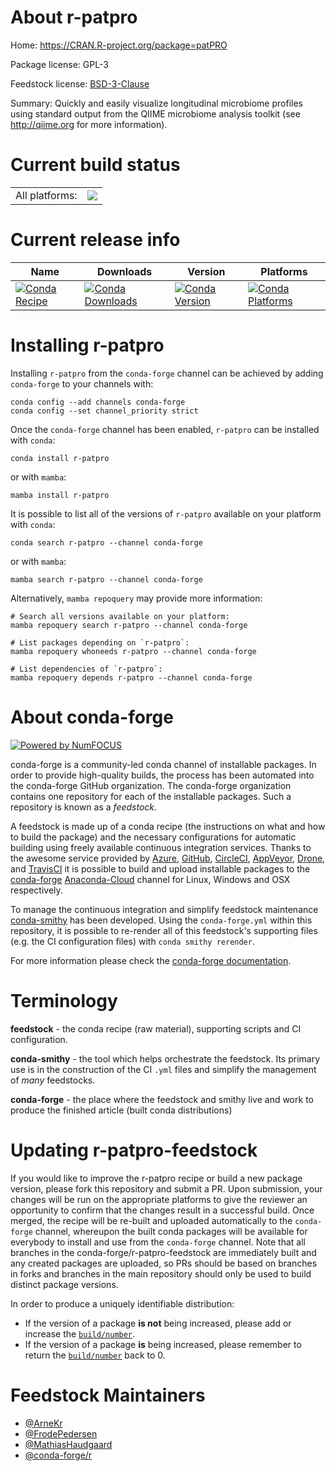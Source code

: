 About r-patpro
==============

Home: https://CRAN.R-project.org/package=patPRO

Package license: GPL-3

Feedstock license: [BSD-3-Clause](https://github.com/conda-forge/r-patpro-feedstock/blob/main/LICENSE.txt)

Summary: Quickly and easily visualize longitudinal microbiome profiles using standard output from the QIIME microbiome analysis toolkit (see <http://qiime.org> for more information).

Current build status
====================


<table><tr><td>All platforms:</td>
    <td>
      <a href="https://dev.azure.com/conda-forge/feedstock-builds/_build/latest?definitionId=4789&branchName=main">
        <img src="https://dev.azure.com/conda-forge/feedstock-builds/_apis/build/status/r-patpro-feedstock?branchName=main">
      </a>
    </td>
  </tr>
</table>

Current release info
====================

| Name | Downloads | Version | Platforms |
| --- | --- | --- | --- |
| [![Conda Recipe](https://img.shields.io/badge/recipe-r--patpro-green.svg)](https://anaconda.org/conda-forge/r-patpro) | [![Conda Downloads](https://img.shields.io/conda/dn/conda-forge/r-patpro.svg)](https://anaconda.org/conda-forge/r-patpro) | [![Conda Version](https://img.shields.io/conda/vn/conda-forge/r-patpro.svg)](https://anaconda.org/conda-forge/r-patpro) | [![Conda Platforms](https://img.shields.io/conda/pn/conda-forge/r-patpro.svg)](https://anaconda.org/conda-forge/r-patpro) |

Installing r-patpro
===================

Installing `r-patpro` from the `conda-forge` channel can be achieved by adding `conda-forge` to your channels with:

```
conda config --add channels conda-forge
conda config --set channel_priority strict
```

Once the `conda-forge` channel has been enabled, `r-patpro` can be installed with `conda`:

```
conda install r-patpro
```

or with `mamba`:

```
mamba install r-patpro
```

It is possible to list all of the versions of `r-patpro` available on your platform with `conda`:

```
conda search r-patpro --channel conda-forge
```

or with `mamba`:

```
mamba search r-patpro --channel conda-forge
```

Alternatively, `mamba repoquery` may provide more information:

```
# Search all versions available on your platform:
mamba repoquery search r-patpro --channel conda-forge

# List packages depending on `r-patpro`:
mamba repoquery whoneeds r-patpro --channel conda-forge

# List dependencies of `r-patpro`:
mamba repoquery depends r-patpro --channel conda-forge
```


About conda-forge
=================

[![Powered by
NumFOCUS](https://img.shields.io/badge/powered%20by-NumFOCUS-orange.svg?style=flat&colorA=E1523D&colorB=007D8A)](https://numfocus.org)

conda-forge is a community-led conda channel of installable packages.
In order to provide high-quality builds, the process has been automated into the
conda-forge GitHub organization. The conda-forge organization contains one repository
for each of the installable packages. Such a repository is known as a *feedstock*.

A feedstock is made up of a conda recipe (the instructions on what and how to build
the package) and the necessary configurations for automatic building using freely
available continuous integration services. Thanks to the awesome service provided by
[Azure](https://azure.microsoft.com/en-us/services/devops/), [GitHub](https://github.com/),
[CircleCI](https://circleci.com/), [AppVeyor](https://www.appveyor.com/),
[Drone](https://cloud.drone.io/welcome), and [TravisCI](https://travis-ci.com/)
it is possible to build and upload installable packages to the
[conda-forge](https://anaconda.org/conda-forge) [Anaconda-Cloud](https://anaconda.org/)
channel for Linux, Windows and OSX respectively.

To manage the continuous integration and simplify feedstock maintenance
[conda-smithy](https://github.com/conda-forge/conda-smithy) has been developed.
Using the ``conda-forge.yml`` within this repository, it is possible to re-render all of
this feedstock's supporting files (e.g. the CI configuration files) with ``conda smithy rerender``.

For more information please check the [conda-forge documentation](https://conda-forge.org/docs/).

Terminology
===========

**feedstock** - the conda recipe (raw material), supporting scripts and CI configuration.

**conda-smithy** - the tool which helps orchestrate the feedstock.
                   Its primary use is in the construction of the CI ``.yml`` files
                   and simplify the management of *many* feedstocks.

**conda-forge** - the place where the feedstock and smithy live and work to
                  produce the finished article (built conda distributions)


Updating r-patpro-feedstock
===========================

If you would like to improve the r-patpro recipe or build a new
package version, please fork this repository and submit a PR. Upon submission,
your changes will be run on the appropriate platforms to give the reviewer an
opportunity to confirm that the changes result in a successful build. Once
merged, the recipe will be re-built and uploaded automatically to the
`conda-forge` channel, whereupon the built conda packages will be available for
everybody to install and use from the `conda-forge` channel.
Note that all branches in the conda-forge/r-patpro-feedstock are
immediately built and any created packages are uploaded, so PRs should be based
on branches in forks and branches in the main repository should only be used to
build distinct package versions.

In order to produce a uniquely identifiable distribution:
 * If the version of a package **is not** being increased, please add or increase
   the [``build/number``](https://docs.conda.io/projects/conda-build/en/latest/resources/define-metadata.html#build-number-and-string).
 * If the version of a package **is** being increased, please remember to return
   the [``build/number``](https://docs.conda.io/projects/conda-build/en/latest/resources/define-metadata.html#build-number-and-string)
   back to 0.

Feedstock Maintainers
=====================

* [@ArneKr](https://github.com/ArneKr/)
* [@FrodePedersen](https://github.com/FrodePedersen/)
* [@MathiasHaudgaard](https://github.com/MathiasHaudgaard/)
* [@conda-forge/r](https://github.com/conda-forge/r/)

